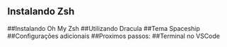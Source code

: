 ## Instalando Zsh
##Instalando Oh My Zsh
##Utilizando Dracula
##Tema Spaceship
##Configurações adicionais
##Proximos passos:
##Terminal no VSCode
